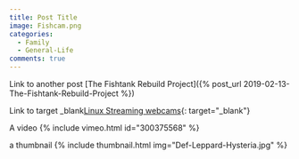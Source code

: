 ```yaml
---
title: Post Title
image: Fishcam.png
categories:
  - Family
  - General-Life
comments: true
---
```

Link to another post [The Fishtank Rebuild Project]({% post_url 2019-02-13-The-Fishtank-Rebuild-Project %})

Link to target _blank[Linux Streaming webcams](https://terminaladdict.com/linux/2019/03/11/linux-streaming-webcams.html){: target="_blank"}

A video 
{% include vimeo.html id="300375568" %}

a thumbnail
{% include thumbnail.html img="Def-Leppard-Hysteria.jpg" %}

